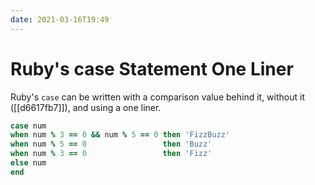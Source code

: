 ```yaml
---
date: 2021-03-16T19:49
---
```


# Ruby's case Statement One Liner

Ruby's `case` can be written with a comparison value behind it, without it
([[d6617fb7]]), and using a one liner.

```ruby
case num
when num % 3 == 0 && num % 5 == 0 then 'FizzBuzz'
when num % 5 == 0                 then 'Buzz'
when num % 3 == 0                 then 'Fizz'
else num
end
```
